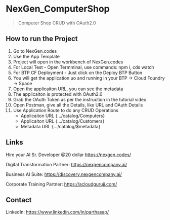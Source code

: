 # NexGen_ComputerShop
> Computer Shop CRUD with OAuth2.0

## How to run the Project
1. Go to NexGen.codes
2. Use the App Template
3. Project will open in the workbench of NexGen.codes
4. For Local Test - Open Termminal, use commands: npm i, cds watch
5. For BTP CF Deployment - Just click on the Deploy BTP Button
6. You will get the application uo and running in your BTP -> Cloud Foundry -> Space
7. Open the applicaiton URL, you can see the metadata
8. The applicaiton is protected with OAuth2.0
9. Grab the OAuth Token as per the instruction in the tutorial video
10. Open Postman, give all the Details, like URL and OAuth Details
11. Use Application Route to do any CRUD Operations
    - Applicaiton URL {.../catalog/Computers}
    - Applicaiton URL {.../catalog/Customers}
    - Metadata URL {.../catalog/$metadata}


## Links

Hire your AI Sr. Developer @20 dollar
https://nexgen.codes/

Digital Transformation Partner:
https://nexgencompany.ai/

Business AI Suite:
https://discovery.nexgencompany.ai/

Corporate Training Partner:
https://acloudguruji.com/


## Contact

LinkedIn: 
https://www.linkedin.com/in/parthasap/




